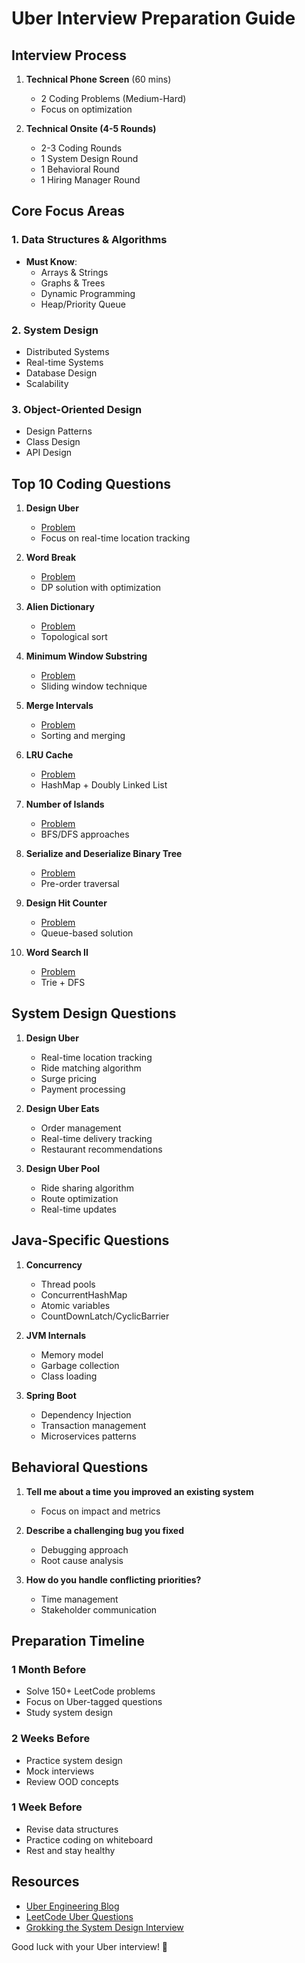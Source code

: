 # Uber Interview Preparation Guide

## Interview Process
1. **Technical Phone Screen** (60 mins)
   - 2 Coding Problems (Medium-Hard)
   - Focus on optimization

2. **Technical Onsite (4-5 Rounds)**
   - 2-3 Coding Rounds
   - 1 System Design Round
   - 1 Behavioral Round
   - 1 Hiring Manager Round

## Core Focus Areas

### 1. Data Structures & Algorithms
- **Must Know**:
  - Arrays & Strings
  - Graphs & Trees
  - Dynamic Programming
  - Heap/Priority Queue

### 2. System Design
- Distributed Systems
- Real-time Systems
- Database Design
- Scalability

### 3. Object-Oriented Design
- Design Patterns
- Class Design
- API Design

## Top 10 Coding Questions

1. **Design Uber**
   - [Problem](https://leetcode.com/discuss/interview-question/374760/uber-design-uber)
   - Focus on real-time location tracking

2. **Word Break**
   - [Problem](https://leetcode.com/problems/word-break/)
   - DP solution with optimization

3. **Alien Dictionary**
   - [Problem](https://leetcode.com/problems/alien-dictionary/)
   - Topological sort

4. **Minimum Window Substring**
   - [Problem](https://leetcode.com/problems/minimum-window-substring/)
   - Sliding window technique

5. **Merge Intervals**
   - [Problem](https://leetcode.com/problems/merge-intervals/)
   - Sorting and merging

6. **LRU Cache**
   - [Problem](https://leetcode.com/problems/lru-cache/)
   - HashMap + Doubly Linked List

7. **Number of Islands**
   - [Problem](https://leetcode.com/problems/number-of-islands/)
   - BFS/DFS approaches

8. **Serialize and Deserialize Binary Tree**
   - [Problem](https://leetcode.com/problems/serialize-and-deserialize-binary-tree/)
   - Pre-order traversal

9. **Design Hit Counter**
   - [Problem](https://leetcode.com/problems/design-hit-counter/)
   - Queue-based solution

10. **Word Search II**
    - [Problem](https://leetcode.com/problems/word-search-ii/)
    - Trie + DFS

## System Design Questions

1. **Design Uber**
   - Real-time location tracking
   - Ride matching algorithm
   - Surge pricing
   - Payment processing

2. **Design Uber Eats**
   - Order management
   - Real-time delivery tracking
   - Restaurant recommendations

3. **Design Uber Pool**
   - Ride sharing algorithm
   - Route optimization
   - Real-time updates

## Java-Specific Questions

1. **Concurrency**
   - Thread pools
   - ConcurrentHashMap
   - Atomic variables
   - CountDownLatch/CyclicBarrier

2. **JVM Internals**
   - Memory model
   - Garbage collection
   - Class loading

3. **Spring Boot**
   - Dependency Injection
   - Transaction management
   - Microservices patterns

## Behavioral Questions

1. **Tell me about a time you improved an existing system**
   - Focus on impact and metrics

2. **Describe a challenging bug you fixed**
   - Debugging approach
   - Root cause analysis

3. **How do you handle conflicting priorities?**
   - Time management
   - Stakeholder communication

## Preparation Timeline

### 1 Month Before
- Solve 150+ LeetCode problems
- Focus on Uber-tagged questions
- Study system design

### 2 Weeks Before
- Practice system design
- Mock interviews
- Review OOD concepts

### 1 Week Before
- Revise data structures
- Practice coding on whiteboard
- Rest and stay healthy

## Resources
- [Uber Engineering Blog](https://eng.uber.com/)
- [LeetCode Uber Questions](https://leetcode.com/company/uber/)
- [Grokking the System Design Interview](https://www.educative.io/courses/grokking-the-system-design-interview)

Good luck with your Uber interview! 🚀
